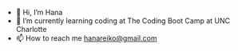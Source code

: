 - 👋 Hi, I’m Hana
- 🌱 I’m currently learning coding at The Coding Boot Camp at UNC Charlotte
- 📫 How to reach me hanareiko@gmail.com

<!---
hluckyr/hluckyr is a ✨ special ✨ repository because its `README.md` (this file) appears on your GitHub profile.
You can click the Preview link to take a look at your changes.
--->
